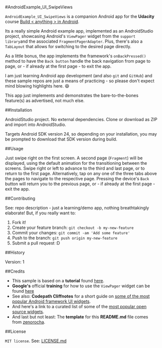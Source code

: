 #AndroidExample_UI_SwipeViews

`AndroidExample_UI_SwipeViews` is a companion Android app for the **Udacity** course [Build < anything > in Android](https://www.udacity.com/course/how-to-create-anything-in-android--ud802).

Its a really simple Android example app, implemented as an AndroidStudio project,
showcasing Android's `ViewPager` widget from the `support library`and the associated `FragmentPagerAdapter`.
Plus, there's also a `TabLayout` that allows for switching to the desired page directly.

As a little bonus, the app implements the framework's `onBackPressed()` method to have the `Back button` handle the back navigation from page to page, or - if already at the first page - to exit the app.

I am just learning Android app development (and also `git` and `GitHub`) and
these sample repos are just a means of practicing - so please don't expect mind blowing
highlights here.  :smile:

This app just implements and demonstrates the bare-to-the-bones feature(s) as advertised,
not much else.

##Installation

AndroidStudio project. No external dependencies.
Clone or download as ZIP and import into AndroidStudio.

Targets Android SDK version 24, so depending on your installation,
you may be prompted to download that SDK version during build.

##Usage

Just swipe right on the first screen.
A second page (`Fragment`) will be displayed, using the default animation for the transitioning between the screens.
Swipe right or left to advance to the third and last page, or to return to the first page.
Alternatively, tap on any one of the three tabs above the pages to navigate to the respective page.
Pressing the device's `Back` button will return you to the previous page, or - if already at the first page - exit the app.

##Contributing

See: repo description - just a learning/demo app, nothing breathtakingly elaborate!
But, if you really want to:
  1. Fork it!
  2. Create your feature branch: `git checkout -b my-new-feature`
  3. Commit your changes: `git commit -am 'Add some feature'`
  4. Push to the branch: `git push origin my-new-feature`
  5. Submit a pull request :D

##History

Version: 1

##Credits

  - This sample is based on a **tutorial** found [here](http://kiory.pro/blog/creating-an-android-app-using-tabs-with-swipe-views/).
  - **Google's** official **training** for how to use the `ViewPager` widget can be found [here](https://developer.android.com/training/animation/screen-slide.html)
  - See also: **Codepath Cliffnotes** for a short guide on [some of the most popular Android framework UI widgets](http://guides.codepath.com/android/Working-with-Input-Views).
  - And here's a link to a curated list of some of the [most popular open source widgets](https://github.com/wasabeef/awesome-android-ui).
  - And last but not least: The **template** for this **README.md** file comes from [zenorocha](https://gist.github.com/zenorocha/4526327).

##License

`MIT license`.
See: [LICENSE.md](./LICENSE.md)
